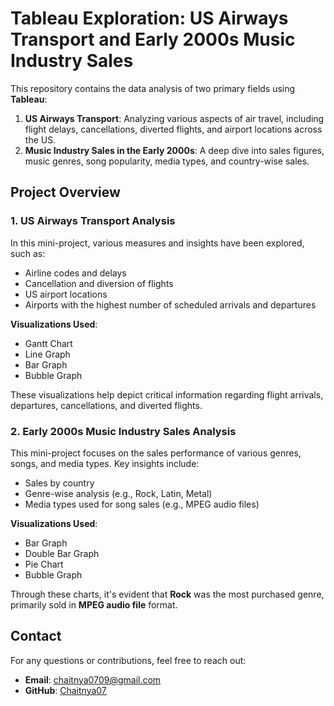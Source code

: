 # Tableau Exploration: US Airways Transport and Early 2000s Music Industry Sales

This repository contains the data analysis of two primary fields using **Tableau**:

1. **US Airways Transport**: Analyzing various aspects of air travel, including flight delays, cancellations, diverted flights, and airport locations across the US.
2. **Music Industry Sales in the Early 2000s**: A deep dive into sales figures, music genres, song popularity, media types, and country-wise sales.

## Project Overview

### 1. US Airways Transport Analysis

In this mini-project, various measures and insights have been explored, such as:

- Airline codes and delays
- Cancellation and diversion of flights
- US airport locations
- Airports with the highest number of scheduled arrivals and departures

**Visualizations Used**:
- Gantt Chart
- Line Graph
- Bar Graph
- Bubble Graph

These visualizations help depict critical information regarding flight arrivals, departures, cancellations, and diverted flights.

### 2. Early 2000s Music Industry Sales Analysis

This mini-project focuses on the sales performance of various genres, songs, and media types. Key insights include:

- Sales by country
- Genre-wise analysis (e.g., Rock, Latin, Metal)
- Media types used for song sales (e.g., MPEG audio files)

**Visualizations Used**:
- Bar Graph
- Double Bar Graph
- Pie Chart
- Bubble Graph

Through these charts, it's evident that **Rock** was the most purchased genre, primarily sold in **MPEG audio file** format.


## Contact

For any questions or contributions, feel free to reach out:

- **Email**: chaitnya0709@gmail.com
- **GitHub**: [Chaitnya07](https://github.com/Chaitnya07)

